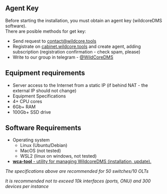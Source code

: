 ## Agent Key
Before starting the installation, you must obtain an agent key (wildcoreDMS software).   
There are posible methods for get key:       

* Send request to contact@wildcore.tools
* Registrate on [cabinet.wildcore.tools](https://cabinet.wildcore.tools) and create agent, adding subscription (registration confirmation - check spam, please)
* Write to our group in telegram - [@WildCoreDMS](https://t.me/wildcore_dms_channel)

## Equipment requirements
* Server access to the Internet from a static IP (if behind NAT - the external IP should not change)
* Equipment Specifications
* 4+ CPU cores
* 6Gb+ RAM
* 100Gb+ SSD drive

## Software Requirements
* Operating system
    * Linux (Ubuntu/Debian)
    * MacOS (not tested)
    * WSL2 (linux on windows, not tested)
* [**wca-tool** - utility for managing WildcoreDMS (installation, update).](wca-tool/index.md)


*The specifications above are recommended for 50 switches/10 OLTs*

*It is recommended not to exceed 10k interfaces (ports, ONU) and 300 devices per instance*

